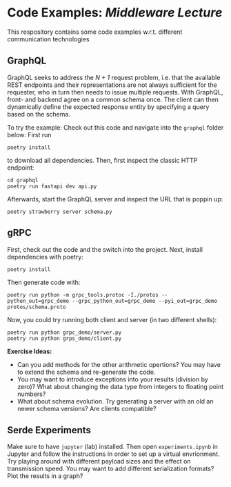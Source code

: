 # Code Examples: _Middleware Lecture_

This respository contains some code examples w.r.t. different communication technologies

## GraphQL

GraphQL seeks to address the _N + 1_ request problem, i.e. that the available REST endpoints and their representations are not always sufficient
for the requester, who in turn then needs to issue multiple requests.
With GraphQL, front- and backend agree on a common schema once. The client can then dynamically define the expected
response entity by specifying a query based on the schema.

To try the example: Check out this code and navigate into the `graphql` folder below:
First run
```shell
poetry install
```
to download all dependencies.
Then, first inspect the classic HTTP endpoint:
```
cd graphql
poetry run fastapi dev api.py 
```
Afterwards, start the GraphQL server and inspect the URL that is poppin up:
```shell
poetry strawberry server schema.py
```

## gRPC

First, check out the code and the switch into the project.
Next, install dependencies with poetry:
```
poetry install
```
Then generate code with:
```shell
poetry run python -m grpc_tools.protoc -I./protos --python_out=grpc_demo --grpc_python_out=grpc_demo --pyi_out=grpc_demo protos/schema.proto
```
Now, you could try running both client and server (in two different shells):
```
poetry run python grpc_demo/server.py
poetry run python grps_demo/client.py
```

**Exercise Ideas:**
- Can you add methods for the other arithmetic opertions? You may have to extend the schema and re-generate the code.
- You may want to introduce exceptions into your results (division by zero)? What about changing the data type from integers to floating point numbers?
- What about schema evolution. Try generating a server with an old an newer schema versions? Are clients compatible?

## Serde Experiments

Make sure to have `jupyter` (lab) installed.
Then open `experiments.ipynb` in Jupyter and follow the instructions in order to set up a virtual envrionment.
Try playing around with different payload sizes and the effect on transmission speed.
You may want to add different serialization formats? Plot the results in a graph?
